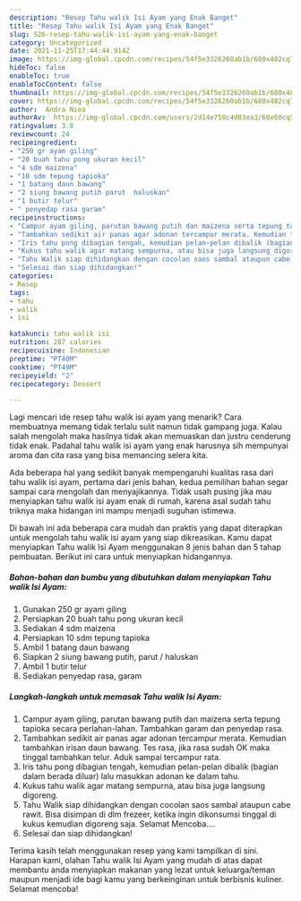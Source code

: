 ```yaml
---
description: "Resep Tahu walik Isi Ayam yang Enak Banget"
title: "Resep Tahu walik Isi Ayam yang Enak Banget"
slug: 526-resep-tahu-walik-isi-ayam-yang-enak-banget
category: Uncategorized
date: 2021-11-25T17:44:44.914Z
image: https://img-global.cpcdn.com/recipes/54f5e3326260ab1b/680x482cq70/tahu-walik-isi-ayam-foto-resep-utama.jpg
hideToc: false
enableToc: true
enableTocContent: false
thumbnail: https://img-global.cpcdn.com/recipes/54f5e3326260ab1b/680x482cq70/tahu-walik-isi-ayam-foto-resep-utama.jpg
cover: https://img-global.cpcdn.com/recipes/54f5e3326260ab1b/680x482cq70/tahu-walik-isi-ayam-foto-resep-utama.jpg
author:  Andra Niea
authorAv:  https://img-global.cpcdn.com/users/2d14e758c4d03ea3/60x60cq50/avatar.jpg
ratingvalue: 3.8
reviewcount: 24
recipeingredient:
- "250 gr ayam giling"
- "20 buah tahu pong ukuran kecil"
- "4 sdm maizena"
- "10 sdm tepung tapioka"
- "1 batang daun bawang"
- "2 siung bawang putih parut  haluskan"
- "1 butir telur"
- " penyedap rasa garam"
recipeinstructions:
- "Campur ayam giling, parutan bawang putih dan maizena serta tepung tapioka secara perlahan-lahan. Tambahkan garam dan penyedap rasa."
- "Tambahkan sedikit air panas agar adonan tercampur merata. Kemudian tambahkan irisan daun bawang. Tes rasa, jika rasa sudah OK maka tinggal tambahkan telur. Aduk sampai tercampur rata."
- "Iris tahu pong dibagian tengah, kemudian pelan-pelan dibalik (bagian dalam berada diluar) lalu masukkan adonan ke dalam tahu."
- "Kukus tahu walik agar matang sempurna, atau bisa juga langsung digoreng."
- "Tahu Walik siap dihidangkan dengan cocolan saos sambal ataupun cabe rawit. Bisa disimpan di dlm frezeer, ketika ingin dikonsumsi tinggal di kukus kemudian digoreng saja. Selamat Mencoba...."
- "Selesai dan siap dihidangkan!"
categories:
- Resep
tags:
- tahu
- walik
- isi

katakunci: tahu walik isi 
nutrition: 287 calories
recipecuisine: Indonesian
preptime: "PT40M"
cooktime: "PT49M"
recipeyield: "2"
recipecategory: Dessert

---
```



Lagi mencari ide resep tahu walik isi ayam yang menarik? Cara membuatnya memang tidak terlalu sulit namun tidak gampang juga. Kalau salah mengolah maka hasilnya tidak akan memuaskan dan justru cenderung tidak enak. Padahal tahu walik isi ayam yang enak harusnya sih mempunyai aroma dan cita rasa yang bisa memancing selera kita.




Ada beberapa hal yang sedikit banyak mempengaruhi kualitas rasa dari tahu walik isi ayam, pertama dari jenis bahan, kedua pemilihan bahan segar sampai cara mengolah dan menyajikannya. Tidak usah pusing jika mau menyiapkan tahu walik isi ayam enak di rumah, karena asal sudah tahu triknya maka hidangan ini mampu menjadi suguhan istimewa.


Di bawah ini ada beberapa cara mudah dan praktis yang dapat diterapkan untuk mengolah tahu walik isi ayam yang siap dikreasikan. Kamu dapat menyiapkan Tahu walik Isi Ayam menggunakan 8 jenis bahan dan 5 tahap pembuatan. Berikut ini cara untuk menyiapkan hidangannya.

<!--inarticleads1-->

##### Bahan-bahan dan bumbu yang dibutuhkan dalam menyiapkan Tahu walik Isi Ayam:

1. Gunakan 250 gr ayam giling
1. Persiapkan 20 buah tahu pong ukuran kecil
1. Sediakan 4 sdm maizena
1. Persiapkan 10 sdm tepung tapioka
1. Ambil 1 batang daun bawang
1. Siapkan 2 siung bawang putih, parut / haluskan
1. Ambil 1 butir telur
1. Sediakan  penyedap rasa, garam




<!--inarticleads2-->

##### Langkah-langkah untuk memasak Tahu walik Isi Ayam:

1. Campur ayam giling, parutan bawang putih dan maizena serta tepung tapioka secara perlahan-lahan. Tambahkan garam dan penyedap rasa.
1. Tambahkan sedikit air panas agar adonan tercampur merata. Kemudian tambahkan irisan daun bawang. Tes rasa, jika rasa sudah OK maka tinggal tambahkan telur. Aduk sampai tercampur rata.
1. Iris tahu pong dibagian tengah, kemudian pelan-pelan dibalik (bagian dalam berada diluar) lalu masukkan adonan ke dalam tahu.
1. Kukus tahu walik agar matang sempurna, atau bisa juga langsung digoreng.
1. Tahu Walik siap dihidangkan dengan cocolan saos sambal ataupun cabe rawit. Bisa disimpan di dlm frezeer, ketika ingin dikonsumsi tinggal di kukus kemudian digoreng saja. Selamat Mencoba....
1. Selesai dan siap dihidangkan!



Terima kasih telah menggunakan resep yang kami tampilkan di sini. Harapan kami, olahan Tahu walik Isi Ayam yang mudah di atas dapat membantu anda menyiapkan makanan yang lezat untuk keluarga/teman maupun menjadi ide bagi kamu yang berkeinginan untuk berbisnis kuliner. Selamat mencoba!
